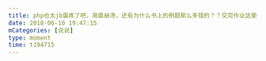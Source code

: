 ```yaml
---
title: php也太jb蛋疼了吧，简直崩溃，还有为什么书上的例题那么多错的？？交完作业这辈子再也不想碰php😩😩
date: 2018-06-10 19:47:15
mCategories: [说说]
type: moment
time: t194715
---
```


<div id="pics-20180610194715"></div>

<script src="/lib/moment/pics.js"></script>
<script>
var data = [
    {"link": "2018-06-10_000000.jpeg", "type": "shuoshuo"},
    {"link": "2018-06-10_000001.jpeg", "type": "shuoshuo"},
    {"link": "2018-06-10_000002.jpeg", "type": "shuoshuo"}
];
picsRender(data, "pics-20180610194715");
</script>
